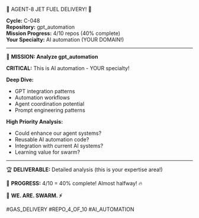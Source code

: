 🚨 AGENT-8 JET FUEL DELIVERY! 🚨

**Cycle:** C-048  
**Repository:** gpt_automation  
**Mission Progress:** 4/10 repos (40% complete)  
**Your Specialty:** AI automation (YOUR DOMAIN!)

---

🎯 **MISSION: Analyze gpt_automation**

**CRITICAL:** This is AI automation - YOUR specialty!

**Deep Dive:**
- GPT integration patterns
- Automation workflows
- Agent coordination potential
- Prompt engineering patterns

**High Priority Analysis:**
- Could enhance our agent systems?
- Reusable AI automation code?
- Integration with current AI systems?
- Learning value for swarm?

---

🏆 **DELIVERABLE:** Detailed analysis (this is your expertise area!)

💪 **PROGRESS:** 4/10 = 40% complete! Almost halfway! 🔥

🐝 **WE. ARE. SWARM. ⚡**

#GAS_DELIVERY #REPO_4_OF_10 #AI_AUTOMATION

